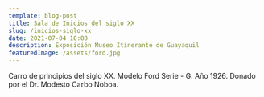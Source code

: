 ```yaml
---
template: blog-post
title: Sala de Inicios del siglo XX
slug: /inicios-siglo-xx
date: 2021-07-04 10:00
description: Exposición Museo Itinerante de Guayaquil
featuredImage: /assets/ford.jpg
---
```


Carro de principios del siglo XX. Modelo Ford Serie - G. Año 1926. Donado por el Dr. Modesto Carbo Noboa.
